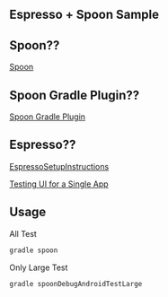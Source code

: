Espresso + Spoon Sample
---

## Spoon??

[Spoon](https://github.com/square/spoon)

## Spoon Gradle Plugin??

[Spoon Gradle Plugin](https://github.com/stanfy/spoon-gradle-plugin)

## Espresso??

[EspressoSetupInstructions](https://code.google.com/p/android-test-kit/wiki/EspressoSetupInstructions)

[Testing UI for a Single App](https://developer.android.com/training/testing/ui-testing/espresso-testing.html)


## Usage

All Test

```gradle
gradle spoon
```

Only Large Test

```gradle
gradle spoonDebugAndroidTestLarge
```
